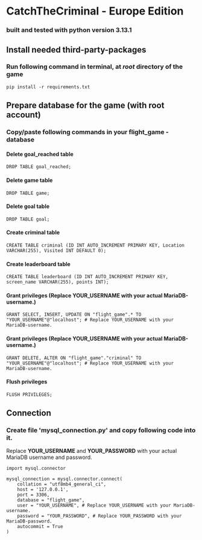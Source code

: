 # CatchTheCriminal - Europe Edition

### built and tested with python version 3.13.1
## Install needed third-party-packages
### Run following command in terminal, at *root* directory of the game
```
pip install -r requirements.txt
```

## Prepare database for the game (with **root** account)
### Copy/paste following commands in your **flight_game** -database

#### Delete **goal_reached** table
```
DROP TABLE goal_reached;
```

#### Delete **game** table
```
DROP TABLE game;
```

#### Delete **goal** table
```
DROP TABLE goal;
```

#### Create **criminal** table
```
CREATE TABLE criminal (ID INT AUTO_INCREMENT PRIMARY KEY, Location VARCHAR(255), Visited INT DEFAULT 0);
```

#### Create **leaderboard** table
```
CREATE TABLE leaderboard (ID INT AUTO_INCREMENT PRIMARY KEY, screen_name VARCHAR(255), points INT);
```


#### Grant privileges (Replace **YOUR_USERNAME** with your actual MariaDB-username.)
```
GRANT SELECT, INSERT, UPDATE ON "flight_game".* TO "YOUR_USERNAME"@"localhost"; # Replace YOUR_USERNAME with your MariaDB-username.
```

#### Grant privileges (Replace **YOUR_USERNAME** with your actual MariaDB-username.)
```
GRANT DELETE, ALTER ON "flight_game"."criminal" TO "YOUR_USERNAME"@"localhost"; # Replace YOUR_USERNAME with your MariaDB-username.
```

#### Flush privileges

```
FLUSH PRIVILEGES;
```


## Connection

### Create file 'mysql_connection.py' and copy following code into it. 
Replace **YOUR_USERNAME** and **YOUR_PASSWORD** with your actual MariaDB username and password.
```
import mysql.connector

mysql_connection = mysql.connector.connect(
    collation = "utf8mb4_general_ci",
    host = '127.0.0.1',
    port = 3306,
    database = "flight_game",
    user = "YOUR_USERNAME", # Replace YOUR_USERNAME with your MariaDB-username.
    password = "YOUR_PASSWORD", # Replace YOUR_PASSWORD with your MariaDB-password.
    autocommit = True
)
```
